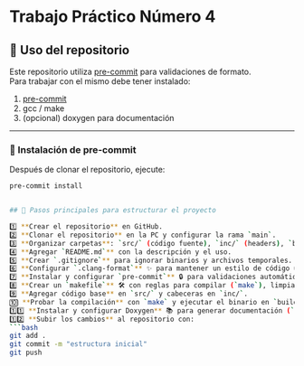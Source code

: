 # Trabajo Práctico Número 4

## 📖 Uso del repositorio

Este repositorio utiliza [pre-commit](https://pre-commit.com) para validaciones de formato.  
Para trabajar con el mismo debe tener instalado:

1. [pre-commit](https://pre-commit.com/#install)
2. gcc / make
3. (opcional) doxygen para documentación

---

### 🔹 Instalación de pre-commit
Después de clonar el repositorio, ejecute:

```bash
pre-commit install


## 📌 Pasos principales para estructurar el proyecto

1️⃣ **Crear el repositorio** en GitHub.  
2️⃣ **Clonar el repositorio** en la PC y configurar la rama `main`.  
3️⃣ **Organizar carpetas**: `src/` (código fuente), `inc/` (headers), `build/` (binarios).  
4️⃣ **Agregar `README.md`** con la descripción y el uso.  
5️⃣ **Crear `.gitignore`** para ignorar binarios y archivos temporales.  
6️⃣ **Configurar `.clang-format`** ✨ para mantener un estilo de código uniforme.  
7️⃣ **Instalar y configurar `pre-commit`** 🔒 para validaciones automáticas antes de cada commit.  
8️⃣ **Crear un `makefile`** 🛠 con reglas para compilar (`make`), limpiar (`make clean`), formatear (`make format`) y documentar (`make doc`).  
9️⃣ **Agregar código base** en `src/` y cabeceras en `inc/`.  
🔟 **Probar la compilación** con `make` y ejecutar el binario en `build/`.  
1️⃣1️⃣ **Instalar y configurar Doxygen** 📚 para generar documentación (`make doc`).  
1️⃣2️⃣ **Subir los cambios** al repositorio con:  
```bash
git add .
git commit -m "estructura inicial"
git push
